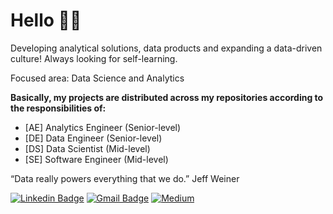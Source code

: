 # Hello 👋🏽 

Developing analytical solutions, data products and expanding a data-driven culture! Always looking for self-learning.

Focused area: Data Science and Analytics

**Basically, my projects are distributed across my repositories according to the responsibilities of:** <br/>
* [AE] Analytics Engineer (Senior-level)
* [DE] Data Engineer (Senior-level)
* [DS] Data Scientist (Mid-level)
* [SE] Software Engineer (Mid-level)


“Data really powers everything that we do.” Jeff Weiner


[![Linkedin Badge](https://img.shields.io/badge/LinkedIn-0077B5?style=for-the-badge&logo=linkedin&logoColor=white)](https://www.linkedin.com/in/vitorhsbarbosa/) 
[![Gmail Badge](https://img.shields.io/badge/Gmail-D14836?style=for-the-badge&logo=gmail&logoColor=white&link=vitorhugosal@gmail.com)](mailto:vitorhugosal@gmail.com)
[![Medium](https://img.shields.io/badge/Medium-12100E?style=for-the-badge&logo=medium&logoColor=white)](https://vitorhsbarbosa.medium.com/)
